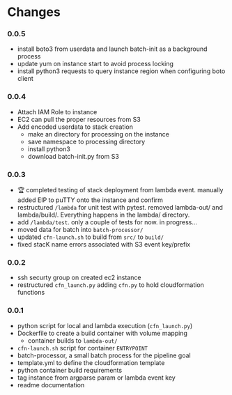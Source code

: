 # Changes

### 0.0.5
- install boto3 from userdata and launch batch-init as a background process
- update yum on instance start to avoid process locking
- install python3 requests to query instance region when configuring boto client

### 0.0.4
- Attach IAM Role to instance
- EC2 can pull the proper resources from S3
- Add encoded userdata to stack creation
  - make an directory for processing on the instance
  - save namespace to processing directory
  - install python3
  - download batch-init.py from S3

### 0.0.3
- :trophy: completed testing of stack deployment from lambda event.  manually added EIP to puTTY onto the instance and confirm
- restructured `/lambda` for unit test with pytest.  removed lambda-out/ and lambda/build/.  Everything happens in the lambda/ directory.
- add `/lambda/test`.  only a couple of tests for now.  in progress...
- moved data for batch into `batch-processor/`
- updated `cfn-launch.sh` to build from `src/` to `build/`
- fixed stacK name errors associated with S3 event key/prefix

### 0.0.2
- ssh securty group on created ec2 instance
- restructured `cfn_launch.py` adding `cfn.py` to hold cloudformation functions

### 0.0.1
- python script for local and lambda execution (`cfn_launch.py`)
- Dockerfile to create a build container with volume mapping
    - container builds to `lambda-out/`
- `cfn-launch.sh` script for container `ENTRYPOINT`
- batch-processor, a small batch process for the pipeline goal
- template.yml to define the cloudformation template
- python container build requirements
- tag instance from argparse param or lambda event key
- readme documentation